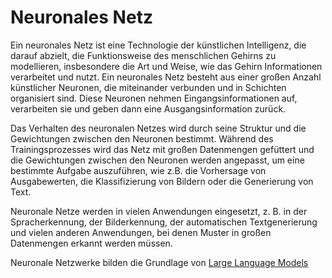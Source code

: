 # Neuronales Netz

Ein neuronales Netz ist eine Technologie der künstlichen Intelligenz, die darauf abzielt, die Funktionsweise des menschlichen Gehirns zu modellieren, insbesondere die Art und Weise, wie das Gehirn Informationen verarbeitet und nutzt. Ein neuronales Netz besteht aus einer großen Anzahl künstlicher Neuronen, die miteinander verbunden und in Schichten organisiert sind. Diese Neuronen nehmen Eingangsinformationen auf, verarbeiten sie und geben dann eine Ausgangsinformation zurück.

Das Verhalten des neuronalen Netzes wird durch seine Struktur und die Gewichtungen zwischen den Neuronen bestimmt. Während des Trainingsprozesses wird das Netz mit großen Datenmengen gefüttert und die Gewichtungen zwischen den Neuronen werden angepasst, um eine bestimmte Aufgabe auszuführen, wie z.B. die Vorhersage von Ausgabewerten, die Klassifizierung von Bildern oder die Generierung von Text.

Neuronale Netze werden in vielen Anwendungen eingesetzt, z. B. in der Spracherkennung, der Bilderkennung, der automatischen Textgenerierung und vielen anderen Anwendungen, bei denen Muster in großen Datenmengen erkannt werden müssen.

Neuronale Netzwerke bilden die Grundlage von [Large Language Models](./llm.md)